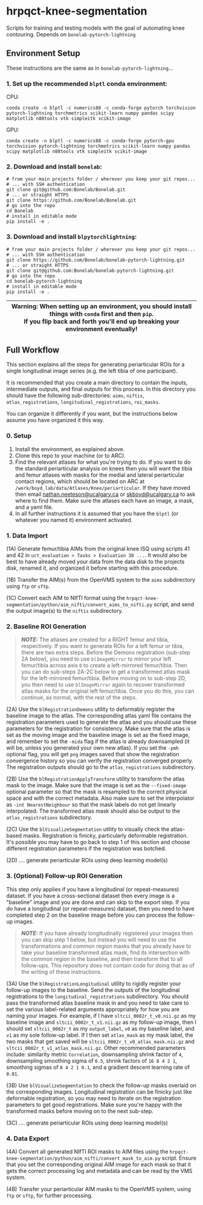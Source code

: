 # hrpqct-knee-segmentation
Scripts for training and testing models with the goal of automating knee contouring. 
Depends on `bonelab-pytorch-lightning`

## Environment Setup

These instructions are the same as in `bonelab-pytorch-lightning`...

### 1. Set up the recommended `blptl` conda environment:

CPU:
```commandline
conda create -n blptl -c numerics88 -c conda-forge pytorch torchvision pytorch-lightning torchmetrics scikit-learn numpy pandas scipy matplotlib n88tools vtk simpleitk scikit-image
```

GPU:
```commandline
conda create -n blptl -c numerics88 -c conda-forge pytorch-gpu torchvision pytorch-lightning torchmetrics scikit-learn numpy pandas scipy matplotlib n88tools vtk simpleitk scikit-image
```
### 2. Download and install `bonelab`:

```commandline
# from your main projects folder / wherever you keep your git repos...
# ... with SSH authentication
git clone git@github.com:Bonelab/Bonelab.git
# ... or straight HTTPS
git clone https://github.com/Bonelab/Bonelab.git
# go into the repo
cd Bonelab
# install in editable mode
pip install -e .
```

### 3. Download and install `blpytorchlightning`:

```commandline
# from your main projects folder / wherever you keep your git repos...
# ... with SSH authentication
git clone https://github.com/Bonelab/bonelab-pytorch-lightning.git
# ... or straight HTTPS
git clone git@github.com:Bonelab/bonelab-pytorch-lightning.git
# go into the repo
cd bonelab-pytorch-lightning
# install in editable mode
pip install -e .
```

| Warning: When setting up an environment, you should install things with `conda` first and then `pip`. <br/>If you flip back and forth you'll end up breaking your environment eventually! |
|-------------------------------------------------------------------------------------------------------------------------------------------------------------------------------------------|

## Full Workflow

This section explains all the steps for generating periarticular ROIs
for a single longitudinal image series (e.g. the left tibia of one participant).

It is recommended that you create a main directory to contain the inputs, intermediate outputs, and final outputs for this process. 
In this directory you should have the following sub-directories: `aims`, `niftis`, `atlas_registrations`, `longitudinal_registrations`, `roi_masks`.

You can organize it differently if you want, but the instructions below assume you have organized it this way.

### 0. Setup

1. Install the environment, as explained above.
2. Clone this repo to your machine (or to ARC).
3. Find the relevant atlases for what you're trying to do. If you want to do the standard periarticular analysis on knees then you will want the tibia and femur atlases with masks for the medial and lateral periarticular contact regions, which should be located on ARC at `/work/boyd_lab/data/Atlases/Knee/periarticular`. If they have moved then email nathan.neeteson@ucalgary.ca or skboyd@ucalgary.ca to ask where to find them. Make sure the atlases each have an image, a mask, and a yaml file.
4. In all further instructions it is assumed that you have the `blptl` (or whatever you named it) environment activated.

### 1. Data Import

(1A) Generate femur/tibia AIMs from the original knee ISQ using scripts 41 and 42 in `uct_evaluation > Tasks > Evaluation 3D ...`. It would also be best to have already moved your data from the data disk to the projects disk, renamed it, and organized it before starting with this procedure.

(1B) Transfer the AIM(s) from the OpenVMS system to the `aims` subdirectory using `ftp` or `sftp`.

(1C) Convert each AIM to NIfTI format using the `hrpqct-knee-segmentation/python/aim_nifti/convert_aims_to_nifti.py` script, and send the output image(s) to the `niftis` subdirectory.

### 2. Baseline ROI Generation

> **_NOTE:_**  The atlases are created for a RIGHT femur and tibia, respectively. If you want to generate ROIs for a left femur or tibia, there are two extra steps. Before the Demons registration (sub-step 2A below), you need to use `blImageMirror` to mirror your left femur/tibia across axis `0` to create a left-mirrored femur/tibia. Then you can do sub-steps 2A-2C below to get a transformed atlas mask for the left-mirrored femur/tibia. Before moving on to sub-step 2D, you then need to use `blImageMirror` again to recover transformed atlas masks for the original left femur/tibia. Once you do this, you can continue, as normal, with the rest of the steps.

(2A) Use the `blRegistrationDemons` utility to deformably register the baseline image to the atlas. The corresponding atlas yaml file contains the registration parameters used to generate the atlas and you should use these parameters for the registration for consistency. Make sure that the atlas is set as the moving image and the baseline image is set as the fixed image, and remember to set the `-mida` flag if the atlas is already downsampled (it will be, unless you generated your own new atlas). If you set the `-pmh` optional flag, you will get `png` images saved that show the registration convergence history so you can verify the registration converged properly. The registration outputs should go to the `atlas_registrations` subdirectory.

(2B) Use the `blRegistrationApplyTransform` utility to transform the atlas mask to the image. Make sure that the image is set as the `--fixed-image` optional parameter so that the mask is resampled to the correct physical space and with the correct metadata. Also make sure to set the interpolator as `-int NearestNeighbour` so that the mask labels do not get linearly interpolated. The transformed atlas mask should also be output to the `atlas_registrations` subdirectory.

(2C) Use the `blVisualizeSegmentation` utility to visually check the atlas-based masks. Registration is finicky, particularly deformable registration. It's possible you may have to go back to step 1 of this section and choose different registration parameters if the registration was botched.

(2D) .... generate periarticular ROIs using deep learning model(s)

### 3. (Optional) Follow-up ROI Generation

This step only applies if you have a longitudinal (or repeat-measures) dataset. 
If you have a cross-sectional dataset then every image is a "baseline" image and you are done and can skip to the export step.
If you do have a longitudinal (or repeat-measures) dataset, then you need to have completed step 2 on the baseline image before you can process the follow-up images.

> **_NOTE:_**  If you have already longitudinally registered your images then you can skip step 1 below, but instead you will need to use the transformations and common region masks that you already have to take your baseline transformed atlas mask, find its intersection with the common region in the baseline, and then transform that to all follow-ups. This repository does not contain code for doing that as of the writing of these instructions.

(3A) Use the `blRegistrationLongitudinal` utility to rigidly register your follow-up images to the baseline. Send the outputs of the longitudinal registrations to the `longitudinal_registrations` subdirectory. You should pass the transformed atlas baseline mask in and you need to take care to set the various label-related arguments appropriately for how you are naming your images. For example, if I have `sltcii_0002r_t_v0.nii.gz` as my baseline image and `sltcii_0002r_t_v1.nii.gz` as my follow-up image, then I should set `sltcii_0002r_t` as my `output_label`, `v0` as my baseline label, and `v1` as my sole follow-up label. If I then set `atlas_mask` as my mask label, the two masks that get saved will be `sltcii_0002r_t_v0_atlas_mask.nii.gz` and `sltcii_0002r_t_v1_atlas_mask.nii.gz`. Other recommended parameters include: similarity metric `Correlation`, downsampling shrink factor of `4`, downsampling smoothing sigma of `0.5`, shrink factors of `16 8 4 2 1`, smoothing sigmas of `8 4 2 1 0.1`, and a gradient descent learning rate of `0.01`.

(3B) Use `blVisualizeSegmentation` to check the follow-up masks overlaid on the corresponding images. Longitudinal registration can be finicky just like deformable registration, so you may need to iterate on the registration parameters to get good registrations. Make sure you're happy with the transformed masks before moving on to the next sub-step.

(3C) .... generate periarticular ROIs using deep learning model(s)

### 4. Data Export

(4A) Convert all generated NIfTI ROI masks to AIM files using the `hrpqct-knee-segmentation/python/aim_nifti/convert_mask_to_aim.py` script. Ensure that you set the corresponding original AIM image for each mask so that it gets the correct processing log and metadata and can be read by the VMS system.

(4B) Transfer your periarticular AIM masks to the OpenVMS system, using `ftp` or `sftp`, for further processing.
